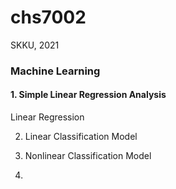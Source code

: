 # chs7002
SKKU, 2021
### Machine Learning

#### 1. Simple Linear Regression Analysis

Linear Regression

2. Linear Classification Model

3. Nonlinear Classification Model

4. 

